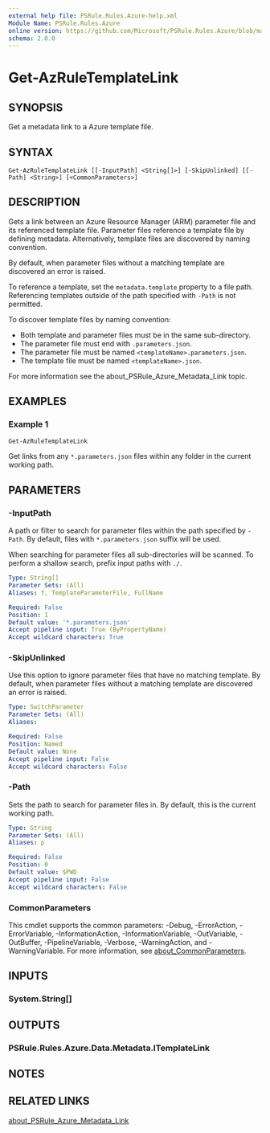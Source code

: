 ```yaml
---
external help file: PSRule.Rules.Azure-help.xml
Module Name: PSRule.Rules.Azure
online version: https://github.com/Microsoft/PSRule.Rules.Azure/blob/main/docs/commands/PSRule.Rules.Azure/en-US/Get-AzRuleTemplateLink.md
schema: 2.0.0
---
```


# Get-AzRuleTemplateLink

## SYNOPSIS

Get a metadata link to a Azure template file.

## SYNTAX

```text
Get-AzRuleTemplateLink [[-InputPath] <String[]>] [-SkipUnlinked] [[-Path] <String>] [<CommonParameters>]
```

## DESCRIPTION

Gets a link between an Azure Resource Manager (ARM) parameter file and its referenced template file.
Parameter files reference a template file by defining metadata.
Alternatively, template files are discovered by naming convention.

By default, when parameter files without a matching template are discovered an error is raised.

To reference a template, set the `metadata.template` property to a file path.
Referencing templates outside of the path specified with `-Path` is not permitted.

To discover template files by naming convention:

- Both template and parameter files must be in the same sub-directory.
- The parameter file must end with `.parameters.json`.
- The parameter file must be named `<templateName>.parameters.json`.
- The template file must be named `<templateName>.json`.

For more information see the about_PSRule_Azure_Metadata_Link topic.

## EXAMPLES

### Example 1

```powershell
Get-AzRuleTemplateLink
```

Get links from any `*.parameters.json` files within any folder in the current working path.

## PARAMETERS

### -InputPath

A path or filter to search for parameter files within the path specified by `-Path`.
By default, files with `*.parameters.json` suffix will be used.

When searching for parameter files all sub-directories will be scanned.
To perform a shallow search, prefix input paths with `./`.

```yaml
Type: String[]
Parameter Sets: (All)
Aliases: f, TemplateParameterFile, FullName

Required: False
Position: 1
Default value: '*.parameters.json'
Accept pipeline input: True (ByPropertyName)
Accept wildcard characters: True
```

### -SkipUnlinked

Use this option to ignore parameter files that have no matching template.
By default, when parameter files without a matching template are discovered an error is raised.

```yaml
Type: SwitchParameter
Parameter Sets: (All)
Aliases:

Required: False
Position: Named
Default value: None
Accept pipeline input: False
Accept wildcard characters: False
```

### -Path

Sets the path to search for parameter files in.
By default, this is the current working path.

```yaml
Type: String
Parameter Sets: (All)
Aliases: p

Required: False
Position: 0
Default value: $PWD
Accept pipeline input: False
Accept wildcard characters: False
```

### CommonParameters

This cmdlet supports the common parameters: -Debug, -ErrorAction, -ErrorVariable, -InformationAction, -InformationVariable, -OutVariable, -OutBuffer, -PipelineVariable, -Verbose, -WarningAction, and -WarningVariable. For more information, see [about_CommonParameters](http://go.microsoft.com/fwlink/?LinkID=113216).

## INPUTS

### System.String[]

## OUTPUTS

### PSRule.Rules.Azure.Data.Metadata.ITemplateLink

## NOTES

## RELATED LINKS

[about_PSRule_Azure_Metadata_Link](../../../concepts/PSRule.Rules.Azure/en-US/about_PSRule_Azure_Metadata_Link.md)
